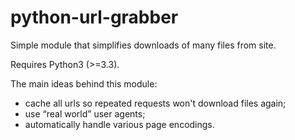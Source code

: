 python-url-grabber
==================

Simple module that simplifies downloads of many files from site.

Requires Python3 (>=3.3).

The main ideas behind this module:

 * cache all urls so repeated requests won't download files again;
 * use “real world” user agents;
 * automatically handle various page encodings.
